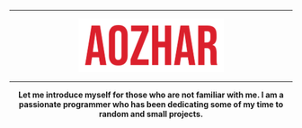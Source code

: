 <hr>
<p align="center">
<img src="proflogo.png">
<hr>
</p>
<p align="center"><b>Let me introduce myself for those who are not familiar with me. I am a passionate programmer who has been dedicating some of my time to random and small projects.</b></p>
